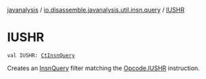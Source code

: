 [javanalysis](../index.md) / [io.disassemble.javanalysis.util.insn.query](index.md) / [IUSHR](./-i-u-s-h-r.md)

# IUSHR

`val IUSHR: `[`CtInsnQuery`](-ct-insn-query/index.md)

Creates an [InsnQuery](-insn-query/index.md) filter matching the [Opcode.IUSHR](#) instruction.


